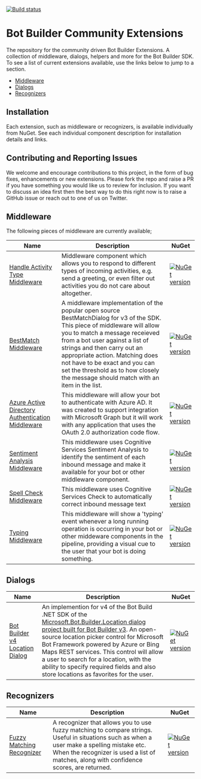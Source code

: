 [![Build status](https://ci.appveyor.com/api/projects/status/b9123gl3kih8x9cb?svg=true)](https://ci.appveyor.com/project/garypretty/botbuilder-community)

# Bot Builder Community Extensions
The repository for the community driven Bot Builder Extensions. A collection of middleware, dialogs, helpers and more for the Bot Builder SDK.  To see a list of current extensions available, use the links below to jump to a section.

* [Middleware](#middleware)
* [Dialogs](#dialogs)
* [Recognizers](#recognizers)

## Installation

Each extension, such as middleware or recognizers, is available individually from NuGet. See each individual component description for installation details and links.

## Contributing and Reporting Issues

We welcome and encourage contributions to this project, in the form of bug fixes, enhancements or new extensions. Please fork the repo and raise a PR if you have something you would like us to review for inclusion.  If you want to discuss an idea first then the best way to do this right now is to raise a GitHub issue or reach out to one of us on Twitter.

## Middleware

The following pieces of middleware are currently available;

| Name | Description | NuGet |
| ------ | ------ | ------ |
| [Handle Activity Type Middleware](libraries/Bot.Builder.Community.Middleware.HandleActivityType) | Middleware component which allows you to respond to different types of incoming activities, e.g. send a greeting, or even filter out activities you do not care about altogether. | [![NuGet version](https://img.shields.io/badge/NuGet-1.0.24-blue.svg)](https://www.nuget.org/packages/Bot.Builder.Community.Middleware.HandleActivityType/) |
| [BestMatch Middleware](libraries/Bot.Builder.Community.Middleware.BestMatch) | A middleware implementation of the popular open source BestMatchDialog for v3 of the SDK. This piece of middleware will allow you to match a message receieved from a bot user against a list of strings and then carry out an appropriate action. Matching does not have to be exact and you can set the threshold as to how closely the message should match with an item in the list. | [![NuGet version](https://img.shields.io/badge/NuGet-1.0.24-blue.svg)](https://www.nuget.org/packages/Bot.Builder.Community.Middleware.BestMatch/) |
| [Azure Active Directory Authentication Middleware](libraries/Bot.Builder.Community.Middleware.AzureAdAuthentication) | This middleware will allow your bot to authenticate with Azure AD. It was created to support integration with Microsoft Graph but it will work with any application that uses the OAuth 2.0 authorization code flow. | [![NuGet version](https://img.shields.io/badge/NuGet-1.0.24-blue.svg)](https://www.nuget.org/packages/Bot.Builder.Community.Middleware.AzureAdAuthentication/) |
| [Sentiment Analysis Middleware](libraries/Bot.Builder.Community.Middleware.SentimentAnalysis) | This middleware uses Cognitive Services Sentiment Analysis to identify the sentiment of each inbound message and make it available for your bot or other middleware component. | [![NuGet version](https://img.shields.io/badge/NuGet-1.0.24-blue.svg)](https://www.nuget.org/packages/Bot.Builder.Community.Middleware.SentimentAnalysis/) |
| [Spell Check Middleware](libraries/Bot.Builder.Community.Middleware.SpellCheck) | This middleware uses Cognitive Services Check to automatically correct inbound message text | [![NuGet version](https://img.shields.io/badge/NuGet-1.0.24-blue.svg)](https://www.nuget.org/packages/Bot.Builder.Community.Middleware.SpellCheck/) |
| [Typing Middleware](libraries/Bot.Builder.Community.Middleware.Typing) | This middleware will show a 'typing' event whenever a long running operation is occurring in your bot or other middeware components in the pipeline, providing a visual cue to the user that your bot is doing something. | [![NuGet version](https://img.shields.io/badge/NuGet-1.0.24-blue.svg)](https://www.nuget.org/packages/Bot.Builder.Community.Middleware.Typing/) |

## Dialogs

| Name | Description | NuGet |
| ------ | ------ | ------ |
| [Bot Builder v4 Location Dialog](libraries/Bot.Builder.Community.Dialogs.Location) | An implemention for v4 of the Bot Build .NET SDK of the [Microsoft.Bot.Builder.Location dialog project built for Bot Builder v3](https://github.com/microsoft/botbuilder-location). An open-source location picker control for Microsoft Bot Framework powered by Azure or Bing Maps REST services. This control will allow a user to search for a location, with the ability to specify required fields and also store locations as favorites for the user. | [![NuGet version](https://img.shields.io/badge/NuGet-1.0.24-blue.svg)](https://www.nuget.org/packages/Bot.Builder.Community.Dialogs.Location/) |

## Recognizers

| Name | Description | NuGet |
| ------ | ------ | ------ |
| [Fuzzy Matching Recognizer](libraries/Bot.Builder.Community.Recognizers.FuzzyRecognizer) | A recognizer that allows you to use fuzzy matching to compare strings.  Useful in situations such as when a user make a spelling mistake etc. When the recognizer is used a list of matches, along with confidence scores, are returned. | [![NuGet version](https://img.shields.io/badge/NuGet-1.0.24-blue.svg)](https://www.nuget.org/packages/Bot.Builder.Community.Recognizers.FuzzyRecognizer/) |

